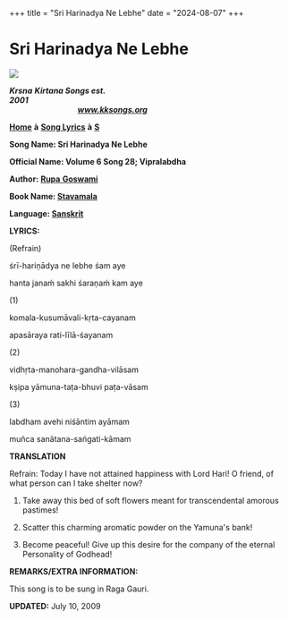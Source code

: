 +++
title = "Sri Harinadya Ne Lebhe"
date = "2024-08-07"
+++

# Sri Harinadya Ne Lebhe
**[![](http://kksongs.org/image_files/image002.jpg)](http://kksongs.org/)**

**_Krsna_** **_Kirtana Songs est. 2001_**                                                                                                                                                      **_www.kksongs.org_**

**[Home](http://kksongs.org/)** **à** **[Song Lyrics](http://kksongs.org/lyrics.html)** **à** **[S](http://kksongs.org/songs/song_s.html)**

**Song Name: Sri Harinadya Ne Lebhe**

**Official Name: Volume 6 Song 28; Vipralabdha**

**Author:** [**Rupa** **Goswami**](http://kksongs.org/authors/list/rupa.html)

**Book Name: [Stavamala](http://kksongs.org/authors/stavamala.html)**

**Language: [Sanskrit](http://kksongs.org/language/list/sanskrit.html)**

**LYRICS:**

(Refrain)

śrī-hariṇādya ne lebhe śam aye

hanta janaḿ sakhi śaraṇaḿ kam aye

(1)

komala-kusumāvali-kṛta-cayanam

apasāraya rati-līlā-śayanam

(2)

vidhṛta-manohara-gandha-vilāsam

kṣipa yāmuna-taṭa-bhuvi paṭa-vāsam

(3)

labdham avehi niśāntim ayāmam

muñca sanātana-sańgati-kāmam

**TRANSLATION**

Refrain: Today I have not attained happiness with Lord Hari! O friend, of what person can I take shelter now?

1) Take away this bed of soft flowers meant for transcendental amorous pastimes!

2) Scatter this charming aromatic powder on the Yamuna's bank!

3) Become peaceful! Give up this desire for the company of the eternal Personality of Godhead!

**REMARKS/EXTRA INFORMATION:**

This song is to be sung in Raga Gauri.

**UPDATED:** July 10, 2009